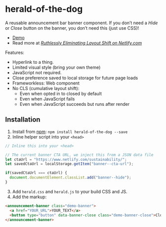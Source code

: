 # herald-of-the-dog

A reusable announcement bar banner component. If you don’t need a _Hide_ or _Close_ button on the banner, you don’t need this (just use CSS)!

* [Demo](https://zachleat.github.io/herald-of-the-dog/demo.html)
* Read more at [_Ruthlessly Eliminating Layout Shift on Netlify.com_](https://www.zachleat.com/web/layout-shift/)

Features:

* Hyperlink to a thing.
* Limited visual style (bring your own theme)
* JavaScript not required.
* Close preference saved to local storage for future page loads
* Frameworkless: Web component
* No CLS (cumulative layout shift):
  * Even when opted in to closed by default 
  * Even when JavaScript fails
  * Even when JavaScript succeeds but runs after render

## Installation

1. Install from [npm](https://www.npmjs.com/package/herald-of-the-dog): `npm install herald-of-the-dog --save`
2. Inline helper script into your `<head>`

```js
// Inline this into your <head>

// The current banner CTA URL, we inject this from a JSON data file
let ctaUrl = "https://www.netlify.com/sustainability/";
let savedCtaUrl = localStorage.getItem("banner--cta-url");

if(savedCtaUrl === ctaUrl) {
  document.documentElement.classList.add("banner--hide");
}
```

3. Add `herald.css` and `herald.js` to your build CSS and JS.
4. Add the markup:

```html
<announcement-banner class="demo-banner">
  <a href="YOUR_URL">YOUR_TEXT</a>
  <button type="button" data-banner-close class="demo-banner-close">Close</button>
</announcement-banner>
```